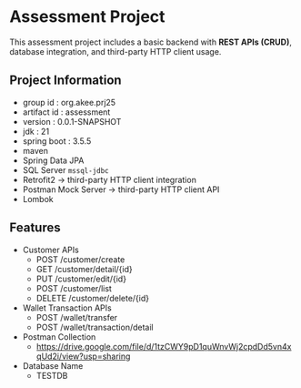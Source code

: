# Assessment Project

This assessment project includes a basic backend with **REST APIs (CRUD)**, database integration, and third-party HTTP client usage.

## Project Information

- group id : org.akee.prj25
- artifact id : assessment
- version : 0.0.1-SNAPSHOT
- jdk : 21
- spring boot : 3.5.5
- maven
- Spring Data JPA
- SQL Server `mssql-jdbc`
- Retrofit2 -> third-party HTTP client integration
- Postman Mock Server -> third-party HTTP client API
- Lombok

## Features

- Customer APIs
     - POST /customer/create
     - GET /customer/detail/{id}
     - PUT /customer/edit/{id}
     - POST /customer/list
     - DELETE /customer/delete/{id}
- Wallet Transaction APIs
     - POST /wallet/transfer
     - POST /wallet/transaction/detail
- Postman Collection
     - https://drive.google.com/file/d/1tzCWY9pD1quWnvWj2cpdDd5vn4xqUd2i/view?usp=sharing
- Database Name
     - TESTDB
